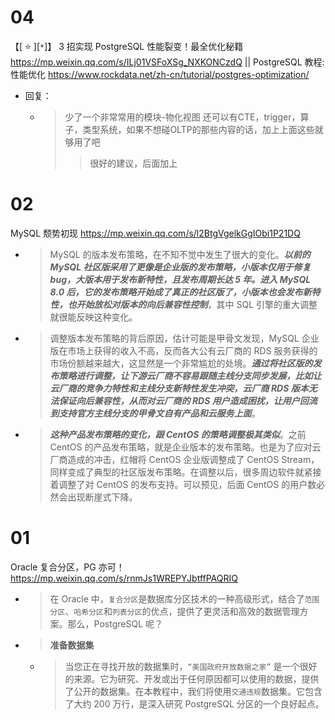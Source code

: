 
# 04

【[ :star: ][`*`]】 3 招实现 PostgreSQL 性能裂变！最全优化秘籍 https://mp.weixin.qq.com/s/ILj01VSFoXSg_NXKONCzdQ || PostgreSQL 教程: 性能优化 https://www.rockdata.net/zh-cn/tutorial/postgres-optimization/
- 回复：
  * > 少了一个非常常用的模块-物化视图 还可以有CTE，trigger，算子，类型系统，如果不想碰OLTP的那些内容的话，加上上面这些就够用了吧
    >> 很好的建议，后面加上

# 02

MySQL 颓势初现 https://mp.weixin.qq.com/s/l2BtgVgelkGgIObi1P21DQ
- > MySQL 的版本发布策略，在不知不觉中发生了很大的变化。***以前的 MySQL 社区版采用了更像是企业版的发布策略，小版本仅用于修复 bug，大版本用于发布新特性，且发布周期长达 5 年。进入 MySQL 8.0 后，它的发布策略开始成了真正的社区版了，小版本也会发布新特性，也开始放松对版本的向后兼容性控制***，其中 SQL 引擎的重大调整就很能反映这种变化。
- > 调整版本发布策略的背后原因，估计可能是甲骨文发现，MySQL 企业版在市场上获得的收入不高，反而各大公有云厂商的 RDS 服务获得的市场份额越来越大，这显然是一个非常尴尬的处境。***通过将社区版的发布策略进行调整，让下游云厂商不容易跟随主线分支同步发展，比如让云厂商的竞争力特性和主线分支新特性发生冲突，云厂商 RDS 版本无法保证向后兼容性，从而对云厂商的 RDS 用户造成困扰，让用户回流到支持官方主线分支的甲骨文自有产品和云服务上面***。
- > ***这种产品发布策略的变化，跟 CentOS 的策略调整极其类似***。之前 CentOS 的产品发布策略，就是企业版本的发布策略。也是为了应对云厂商造成的冲击，红帽将 CentOS 企业版调整成了 CentOS Stream，同样变成了典型的社区版发布策略。在调整以后，很多周边软件就紧接着调整了对 CentOS 的发布支持。可以预见，后面 CentOS 的用户数必然会出现断崖式下降。

# 01

Oracle 复合分区，PG 亦可！ https://mp.weixin.qq.com/s/rnmJs1WREPYJbtffPAQRIQ
- > 在 Oracle 中，`复合分区`是数据库分区技术的一种高级形式，结合了`范围分区`、`哈希分区`和`列表分区`的优点，提供了更灵活和高效的数据管理方案。那么，PostgreSQL 呢？
- > **准备数据集**
  * > 当您正在寻找开放的数据集时，`“美国政府开放数据之家”` 是一个很好的来源。它为研究、开发或出于任何原因都可以使用的数据，提供了公开的数据集。在本教程中，我们将使用`交通违规`数据集。它包含了大约 200 万行，是深入研究 PostgreSQL 分区的一个良好起点。
